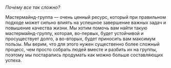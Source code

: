 *Почему все так сложно?*

Мастермайнд-группа — очень ценный ресурс, который при правильном подходе может сильно влиять на успешное завершение важных задач и повышение качества жизни. Мы хотим помочь вам найти такую мастермайнд-группу, которая, во-первых, будет устойчивой и просуществует долго, а во-вторых, будет приносить вам максимум пользы. Мы верим, что для этого нужен существенно более сложный процесс, чем просто собрать людей вместе и разбить их на группы, поэтому мы постарались продумать как можно больше составляющих успеха.
